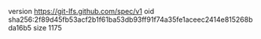 version https://git-lfs.github.com/spec/v1
oid sha256:2f89d45fb53acf2b1f61ba53db93ff91f74a35fe1aceec2414e815268bda16b5
size 1175
